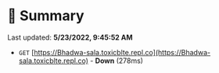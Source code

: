 # 📖 Summary
Last updated: **5/23/2022, 9:45:52 AM**

- `GET` [https://Bhadwa-sala.toxicblte.repl.co](https://Bhadwa-sala.toxicblte.repl.co) - **Down** (278ms)
